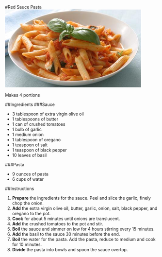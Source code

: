 #Red Sauce Pasta
![](red-sauce-pasta.jpg)

Makes 4 portions

##Ingredients
###Sauce
* 3 tablespoon of extra virgin olive oil
* 1 tablespoons of butter
* 1 can of crushed tomatoes
* 1 bulb of garlic
* 1 medium onion
* 1 tablespoon of oregano
* 1 teaspoon of salt
* 1 teaspoon of black pepper
* 10 leaves of basil

###Pasta
* 9 ounces of pasta
* 6 cups of water

##Instructions
1. **Prepare** the ingredients for the sauce. Peel and slice the garlic, finely chop the onion.
2. **Add** the extra virgin olive oil, butter, garlic, onion, salt, black pepper, and oregano to the pot.
3. **Cook** for about 5 minutes until onions are translucent.
4. **Add** the crushed tomatoes to the pot and stir.
5. **Boil** the sauce and simmer on low for 4 hours stirring every 15 minutes.
6. **Add** the basil to the sauce 30 minutes before the end.
7. **Boil** the water for the pasta. Add the pasta, reduce to medium and cook for 10 minutes.
8. **Divide** the pasta into bowls and spoon the sauce overtop.
